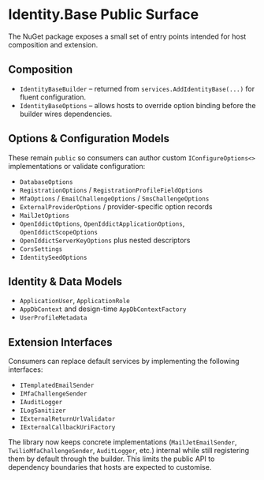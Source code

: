 # Identity.Base Public Surface

The NuGet package exposes a small set of entry points intended for host composition and extension.

## Composition
- `IdentityBaseBuilder` – returned from `services.AddIdentityBase(...)` for fluent configuration.
- `IdentityBaseOptions` – allows hosts to override option binding before the builder wires dependencies.

## Options & Configuration Models
These remain `public` so consumers can author custom `IConfigureOptions<>` implementations or validate configuration:
- `DatabaseOptions`
- `RegistrationOptions` / `RegistrationProfileFieldOptions`
- `MfaOptions` / `EmailChallengeOptions` / `SmsChallengeOptions`
- `ExternalProviderOptions` / provider-specific option records
- `MailJetOptions`
- `OpenIddictOptions`, `OpenIddictApplicationOptions`, `OpenIddictScopeOptions`
- `OpenIddictServerKeyOptions` plus nested descriptors
- `CorsSettings`
- `IdentitySeedOptions`

## Identity & Data Models
- `ApplicationUser`, `ApplicationRole`
- `AppDbContext` and design-time `AppDbContextFactory`
- `UserProfileMetadata`

## Extension Interfaces
Consumers can replace default services by implementing the following interfaces:
- `ITemplatedEmailSender`
- `IMfaChallengeSender`
- `IAuditLogger`
- `ILogSanitizer`
- `IExternalReturnUrlValidator`
- `IExternalCallbackUriFactory`

The library now keeps concrete implementations (`MailJetEmailSender`, `TwilioMfaChallengeSender`, `AuditLogger`, etc.) internal while still registering them by default through the builder. This limits the public API to dependency boundaries that hosts are expected to customise.
